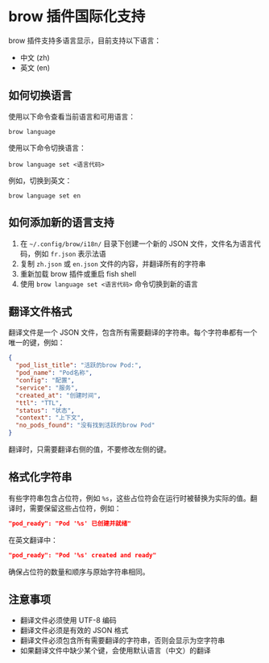 # brow 插件国际化支持

brow 插件支持多语言显示，目前支持以下语言：

- 中文 (zh)
- 英文 (en)

## 如何切换语言

使用以下命令查看当前语言和可用语言：

```fish
brow language
```

使用以下命令切换语言：

```fish
brow language set <语言代码>
```

例如，切换到英文：

```fish
brow language set en
```

## 如何添加新的语言支持

1. 在 `~/.config/brow/i18n/` 目录下创建一个新的 JSON 文件，文件名为语言代码，例如 `fr.json` 表示法语
2. 复制 `zh.json` 或 `en.json` 文件的内容，并翻译所有的字符串
3. 重新加载 brow 插件或重启 fish shell
4. 使用 `brow language set <语言代码>` 命令切换到新的语言

## 翻译文件格式

翻译文件是一个 JSON 文件，包含所有需要翻译的字符串。每个字符串都有一个唯一的键，例如：

```json
{
  "pod_list_title": "活跃的brow Pod:",
  "pod_name": "Pod名称",
  "config": "配置",
  "service": "服务",
  "created_at": "创建时间",
  "ttl": "TTL",
  "status": "状态",
  "context": "上下文",
  "no_pods_found": "没有找到活跃的brow Pod"
}
```

翻译时，只需要翻译右侧的值，不要修改左侧的键。

## 格式化字符串

有些字符串包含占位符，例如 `%s`，这些占位符会在运行时被替换为实际的值。翻译时，需要保留这些占位符，例如：

```json
"pod_ready": "Pod '%s' 已创建并就绪"
```

在英文翻译中：

```json
"pod_ready": "Pod '%s' created and ready"
```

确保占位符的数量和顺序与原始字符串相同。

## 注意事项

- 翻译文件必须使用 UTF-8 编码
- 翻译文件必须是有效的 JSON 格式
- 翻译文件必须包含所有需要翻译的字符串，否则会显示为空字符串
- 如果翻译文件中缺少某个键，会使用默认语言（中文）的翻译
